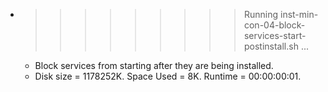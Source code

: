 * >>>>>>>>> Running inst-min-con-04-block-services-start-postinstall.sh ...
  * Block services from starting after they are being installed.
  * Disk size = 1178252K. Space Used = 8K. Runtime = 00:00:00:01.
